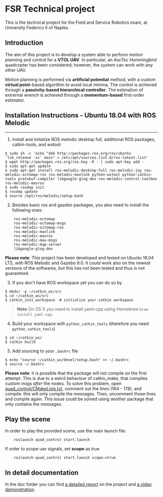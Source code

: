 # FSR Technical project
This is the technical project for the Field and Service Robotics exam, at
University Federico II of Naples.

## Introduction
The aim of this project is to develop a system able to perform motion planning
and control for a **VTOL UAV**. In particular, an *AscTec Hummingbird*
quadcopter has been considered; however, the system can work with any
other UAV.

Motion planning is performed via **artificial potential** method, with a custom
**virtual point**-based algorithm to avoid local minima.
The control is achieved through a **passivity-based hierarchical controller**.
The estimation of extrernal wrench is achieved through a **momentum-based** first-order estimator.

## Installation Instructions - Ubuntu 18.04 with ROS Melodic
---------------------------------------------------------
 1. Install and initialize ROS melodic desktop full, additional ROS packages, catkin-tools, and wstool:

 ```
 $ sudo sh -c 'echo "deb http://packages.ros.org/ros/ubuntu `lsb_release -sc` main" > /etc/apt/sources.list.d/ros-latest.list'
 $ wget http://packages.ros.org/ros.key -O - | sudo apt-key add -
 $ sudo apt-get update
 $ sudo apt-get install ros-melodic-desktop-full ros-melodic-joy ros-melodic-octomap-ros ros-melodic-mavlink python-wstool python-catkin-tools protobuf-compiler libgoogle-glog-dev ros-melodic-control-toolbox ros-melodic-mavros
 $ sudo rosdep init
 $ rosdep update
 $ source /opt/ros/melodic/setup.bash
 ```

 2. Besides basic ros and gazebo packages, you also need to install the following
ones:

```
    ros-melodic-octomap
    ros-melodic-octomap-msgs
    ros-melodic-octomap-ros
    ros-melodic-mavlink
    ros-melodic-mavros
    ros-melodic-mav-msgs
    ros-melodic-map-server
    libgoogle-glog-dev
```
**Please note**: This project has been developed and tested on Ubuntu 18.04 LTS, with ROS Melodic and Gazebo 9.0. It *could* work also on the newest versions of the softwares, but this has not been tested and thus is not guaranteed.

 3. If you don't have ROS workspace yet you can do so by

 ```
 $ mkdir -p ~/catkin_ws/src
 $ cd ~/catkin_ws/src
 $ catkin_init_workspace  # initialize your catkin workspace
 ```

  > **Note** On OS X you need to install yaml-cpp using Homebrew `brew install yaml-cpp`.

 4. Build your workspace with `python_catkin_tools` (therefore you need `python_catkin_tools`)

   ```
   $ cd ~/catkin_ws/
   $ catkin build
   ```

 5. Add sourcing to your `.bashrc` file

   ```
   $ echo "source ~/catkin_ws/devel/setup.bash" >> ~/.bashrc
   $ source ~/.bashrc
   ```

**Please note**: it is possible that the package will not compile on the first
attempt. This is due to a weird behaviour of catkin_make, that compiles custom
msgs *after* the nodes. To solve this problem, open
[quad_control/CMakeLists.txt](quad_control/CMakeLists.txt), comment out the
lines (164 - 178), and compile: this will only compile the messages. Then,
uncomment those lines and compile again. This issue could be solved using
another package that only contains the messages.

## Play the scene
In order to play the provided scene, use the main launch file:
```
    roslaunch quad_control start.launch
```

If order to scope uav signals, set **scope** as true
```
    roslaunch quad_control start.launch scope:=true
```

## In detail documentation
In the doc folder you can find [a detailed report](quad_control/doc/Report.pdf)
on the project and [a video demonstration](quad_control/doc/video.mp4).